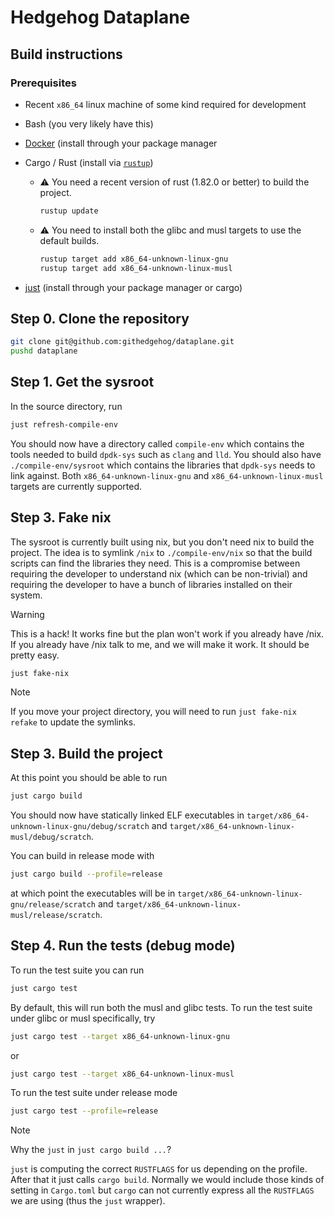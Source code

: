 # Hedgehog Dataplane

## Build instructions

### Prerequisites

- Recent `x86_64` linux machine of some kind required for development
- Bash (you very likely have this)
- [Docker](https://www.docker.com/) (install through your package manager
- Cargo / Rust (install via [`rustup`](https://rustup.rs/))

  * :warning: You need a recent version of rust (1.82.0 or better) to build the project.

    ```bash
    rustup update
    ```
  * :warning: You need to install both the glibc and musl targets to use the default builds.

    ```bash
    rustup target add x86_64-unknown-linux-gnu
    rustup target add x86_64-unknown-linux-musl
    ```
  
- [just](https://github.com/casey/just) (install through your package manager or cargo)

## Step 0. Clone the repository

```bash
git clone git@github.com:githedgehog/dataplane.git
pushd dataplane
```

## Step 1. Get the sysroot

In the source directory, run

```bash
just refresh-compile-env
```

You should now have a directory called `compile-env` which contains the tools needed to build `dpdk-sys` such as `clang` and `lld`.
You should also have `./compile-env/sysroot` which contains the libraries that `dpdk-sys` needs to link against.
Both `x86_64-unknown-linux-gnu` and `x86_64-unknown-linux-musl` targets are currently supported.

## Step 3. Fake nix

The sysroot is currently built using nix, but you don't need nix to build the project.
The idea is to symlink `/nix` to `./compile-env/nix` so that the build scripts can find the libraries they need.
This is a compromise between requiring the developer to understand nix (which can be non-trivial) and requiring the developer to have a bunch of libraries installed on their system.

> [!WARNING]
> This is a hack!
> It works fine but the plan won't work if you already have /nix.
> If you already have /nix talk to me, and we will make it work.
> It should be pretty easy.

```bash
just fake-nix
```

> [!NOTE]
> If you move your project directory, you will need to run `just fake-nix refake` to update the symlinks.

## Step 3. Build the project

At this point you should be able to run

```bash
just cargo build
```

You should now have statically linked ELF executables in `target/x86_64-unknown-linux-gnu/debug/scratch` and `target/x86_64-unknown-linux-musl/debug/scratch`.

You can build in release mode with

```bash
just cargo build --profile=release
```

at which point the executables will be in `target/x86_64-unknown-linux-gnu/release/scratch` and `target/x86_64-unknown-linux-musl/release/scratch`.

## Step 4. Run the tests (debug mode)

To run the test suite you can run 

```bash
just cargo test
```

By default, this will run both the musl and glibc tests.
To run the test suite under glibc or musl specifically, try

```bash
just cargo test --target x86_64-unknown-linux-gnu
```

or

```bash
just cargo test --target x86_64-unknown-linux-musl
```

To run the test suite under release mode

```bash
just cargo test --profile=release
```

> [!NOTE]
> Why the `just` in `just cargo build ...`?
> 
> `just` is computing the correct `RUSTFLAGS` for us depending on the profile.
> After that it just calls `cargo build`.
> Normally we would include those kinds of setting in `Cargo.toml` but `cargo` can not currently express all the `RUSTFLAGS` we are using (thus the `just` wrapper).
